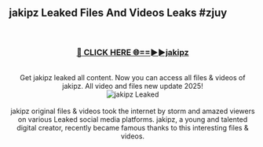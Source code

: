 ## jakipz Leaked Files And Videos Leaks #zjuy
<br>
<div align="center">
<h3><a href="https://watchclip.my.id/jakipz" rel="nofollow">🔴 CLICK HERE 🌐==►►jakipz</a></h3>
<br>
Get jakipz leaked all content. Now you can access all files & videos of jakipz. All video and files new update 2025!
<br>
<a href="https://watchclip.my.id/jakipz" rel="nofollow" data-target="animated-image.originalLink"><img src="https://i.ibb.co.com/WyWwxjT/player-gif2.gif" alt="jakipz Leaked" style="max-width: 100%; display: inline-block;" data-target="animated-image.originalImage"></a>
<br><br>
jakipz original files & videos took the internet by storm and amazed viewers on various Leaked social media platforms. jakipz, a young and talented digital creator, recently became famous thanks to this interesting files & videos.
</div>
<br>